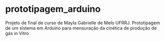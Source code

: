 # prototipagem_arduino
Projeto de final de curso de Mayla Gabrielle de Melo UFRRJ. Prototipagem de um sistema em Arduino para mensuração da cinética de produção de gás in Vitro
